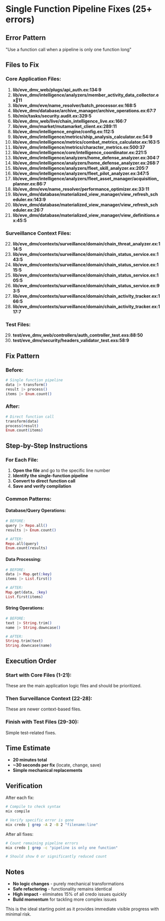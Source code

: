 # Single Function Pipeline Fixes (25+ errors)

## Error Pattern
"Use a function call when a pipeline is only one function long"

## Files to Fix

### Core Application Files:

1. **lib/eve_dmv_web/plugs/api_auth.ex:134:9**
2. **lib/eve_dmv/intelligence/analyzers/member_activity_data_collector.ex:100:11**
3. **lib/eve_dmv/eve/name_resolver/batch_processor.ex:168:5**
4. **lib/eve_dmv/database/archive_manager/archive_operations.ex:67:7**
5. **lib/mix/tasks/security.audit.ex:329:5**
6. **lib/eve_dmv_web/live/chain_intelligence_live.ex:166:7**
7. **lib/eve_dmv/market/mutamarket_client.ex:289:11**
8. **lib/eve_dmv/intelligence_engine/config.ex:112:5**
9. **lib/eve_dmv/intelligence/metrics/ship_analysis_calculator.ex:54:9**
10. **lib/eve_dmv/intelligence/metrics/combat_metrics_calculator.ex:163:5**
11. **lib/eve_dmv/intelligence/metrics/character_metrics.ex:500:37**
12. **lib/eve_dmv/intelligence/core/intelligence_coordinator.ex:221:5**
13. **lib/eve_dmv/intelligence/analyzers/home_defense_analyzer.ex:304:7**
14. **lib/eve_dmv/intelligence/analyzers/home_defense_analyzer.ex:268:7**
15. **lib/eve_dmv/intelligence/analyzers/fleet_skill_analyzer.ex:205:7**
16. **lib/eve_dmv/intelligence/analyzers/fleet_pilot_analyzer.ex:347:5**
17. **lib/eve_dmv/intelligence/analyzers/fleet_asset_manager/acquisition_planner.ex:86:7**
18. **lib/eve_dmv/eve/name_resolver/performance_optimizer.ex:33:11**
19. **lib/eve_dmv/database/materialized_view_manager/view_refresh_scheduler.ex:143:9**
20. **lib/eve_dmv/database/materialized_view_manager/view_refresh_scheduler.ex:26:7**
21. **lib/eve_dmv/database/materialized_view_manager/view_definitions.ex:45:5**

### Surveillance Context Files:
22. **lib/eve_dmv/contexts/surveillance/domain/chain_threat_analyzer.ex:114:5**
23. **lib/eve_dmv/contexts/surveillance/domain/chain_status_service.ex:143:5**
24. **lib/eve_dmv/contexts/surveillance/domain/chain_status_service.ex:115:5**
25. **lib/eve_dmv/contexts/surveillance/domain/chain_status_service.ex:105:5**
26. **lib/eve_dmv/contexts/surveillance/domain/chain_status_service.ex:93:5**
27. **lib/eve_dmv/contexts/surveillance/domain/chain_activity_tracker.ex:166:5**
28. **lib/eve_dmv/contexts/surveillance/domain/chain_activity_tracker.ex:117:7**

### Test Files:
29. **test/eve_dmv_web/controllers/auth_controller_test.exs:88:50**
30. **test/eve_dmv/security/headers_validator_test.exs:58:9**

## Fix Pattern

### Before:
```elixir
# Single function pipeline
data |> transform()
result |> process()
items |> Enum.count()
```

### After:
```elixir
# Direct function call
transform(data)
process(result)
Enum.count(items)
```

## Step-by-Step Instructions

### For Each File:
1. **Open the file** and go to the specific line number
2. **Identify the single-function pipeline**
3. **Convert to direct function call**
4. **Save and verify compilation**

### Common Patterns:

#### Database/Query Operations:
```elixir
# BEFORE:
query |> Repo.all()
results |> Enum.count()

# AFTER:
Repo.all(query)
Enum.count(results)
```

#### Data Processing:
```elixir
# BEFORE:
data |> Map.get(:key)
items |> List.first()

# AFTER:
Map.get(data, :key)
List.first(items)
```

#### String Operations:
```elixir
# BEFORE:
text |> String.trim()
name |> String.downcase()

# AFTER:
String.trim(text)
String.downcase(name)
```

## Execution Order

### Start with Core Files (1-21):
These are the main application logic files and should be prioritized.

### Then Surveillance Context (22-28):
These are newer context-based files.

### Finish with Test Files (29-30):
Simple test-related fixes.

## Time Estimate
- **20 minutes total**
- **~30 seconds per fix** (locate, change, save)
- **Simple mechanical replacements**

## Verification

After each fix:
```bash
# Compile to check syntax
mix compile

# Verify specific error is gone
mix credo | grep -A 2 -B 2 "filename:line"
```

After all fixes:
```bash
# Count remaining pipeline errors
mix credo | grep -c "pipeline is only one function"

# Should show 0 or significantly reduced count
```

## Notes

- **No logic changes** - purely mechanical transformations
- **Safe refactoring** - functionality remains identical
- **High impact** - eliminates 15% of all credo issues quickly
- **Build momentum** for tackling more complex issues

This is the ideal starting point as it provides immediate visible progress with minimal risk.